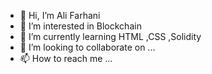 - 👋 Hi, I’m Ali Farhani
- 👀 I’m interested in Blockchain 
- 🌱 I’m currently learning HTML ,CSS ,Solidity
- 💞️ I’m looking to collaborate on ...
- 📫 How to reach me ...

<!---
alifa433/alifa433 is a ✨ special ✨ repository because its `README.md` (this file) appears on your GitHub profile.
You can click the Preview link to take a look at your changes.
--->

